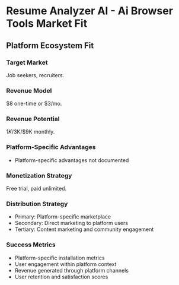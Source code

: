 # Resume Analyzer AI - Ai Browser Tools Market Fit

## Platform Ecosystem Fit

### Target Market
Job seekers, recruiters.

### Revenue Model
$8 one-time or $3/mo.

### Revenue Potential
$1K/$3K/$9K monthly.

### Platform-Specific Advantages
- Platform-specific advantages not documented

### Monetization Strategy
Free trial, paid unlimited.

### Distribution Strategy
- Primary: Platform-specific marketplace
- Secondary: Direct marketing to platform users
- Tertiary: Content marketing and community engagement

### Success Metrics
- Platform-specific installation metrics
- User engagement within platform context
- Revenue generated through platform channels
- User retention and satisfaction scores
